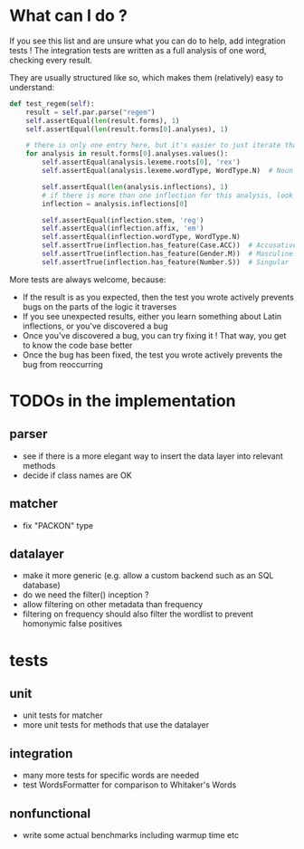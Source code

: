 # What can I do ?

If you see this list and are unsure what you can do to help, add integration tests !
The integration tests are written as a full analysis of one word, checking every result.

They are usually structured like so, which makes them (relatively) easy to understand:

```python
def test_regem(self):
    result = self.par.parse("regem")
    self.assertEqual(len(result.forms), 1)
    self.assertEqual(len(result.forms[0].analyses), 1)

    # there is only one entry here, but it's easier to just iterate than to retrieve the element if you don't know the key
    for analysis in result.forms[0].analyses.values():
        self.assertEqual(analysis.lexeme.roots[0], 'rex')
        self.assertEqual(analysis.lexeme.wordType, WordType.N)  # Noun

        self.assertEqual(len(analysis.inflections), 1)
        # if there is more than one inflection for this analysis, look in the tests how we test for similar variants
        inflection = analysis.inflections[0]

        self.assertEqual(inflection.stem, 'reg')
        self.assertEqual(inflection.affix, 'em')
        self.assertEqual(inflection.wordType, WordType.N)
        self.assertTrue(inflection.has_feature(Case.ACC))  # Accusative
        self.assertTrue(inflection.has_feature(Gender.M))  # Masculine
        self.assertTrue(inflection.has_feature(Number.S))  # Singular
```

More tests are always welcome, because:

* If the result is as you expected, then the test you wrote actively prevents bugs on the parts of the logic it traverses
* If you see unexpected results, either you learn something about Latin inflections, or you've discovered a bug
* Once you've discovered a bug, you can try fixing it ! That way, you get to know the code base better
* Once the bug has been fixed, the test you wrote actively prevents the bug from reoccurring

# TODOs in the implementation

## parser

* see if there is a more elegant way to insert the data layer into relevant methods
* decide if class names are OK

## matcher

* fix "PACKON" type

## datalayer

* make it more generic (e.g. allow a custom backend such as an SQL database)
* do we need the filter() inception ?
* allow filtering on other metadata than frequency
* filtering on frequency should also filter the wordlist to prevent homonymic false positives

# tests

## unit

* unit tests for matcher
* more unit tests for methods that use the datalayer

## integration

* many more tests for specific words are needed
* test WordsFormatter for comparison to Whitaker's Words

## nonfunctional

* write some actual benchmarks including warmup time etc
